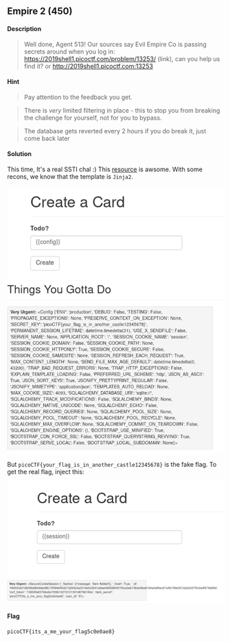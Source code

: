 ## Empire 2 (450)

#### Description
> Well done, Agent 513! Our sources say Evil Empire Co is passing secrets around when you log in: https://2019shell1.picoctf.com/problem/13253/ (link), can you help us find it? or http://2019shell1.picoctf.com:13253 

#### Hint
> Pay attention to the feedback you get.

> There is *very* limited filtering in place - this to stop you from breaking the challenge for yourself, not for you to bypass.

> The database gets reverted every 2 hours if you do break it, just come back later

#### Solution
This time, It's a real SSTI chal :)
This [resource](https://github.com/swisskyrepo/PayloadsAllTheThings/tree/master/Server%20Side%20Template%20Injection) is awsome.
With some recons, we know that the template is `Jinja2`.

![card1.png](card1.png)
![card2.png](card2.png)

But `picoCTF{your_flag_is_in_another_castle12345678}` is the fake flag. To get the real flag, inject this:

![card3.png](card3.png)
![card4.png](card4.png)

#### Flag
`picoCTF{its_a_me_your_flag5c0e0ae8}`